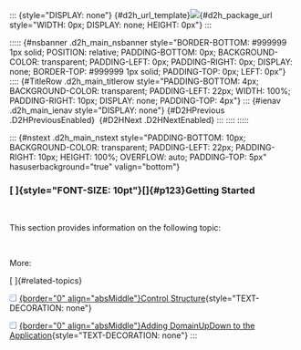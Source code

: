 ::: {style="DISPLAY: none"}
[](ms-xhelp:///?Id=d2h_url_template){#d2h_url_template}![](!package_url!){#d2h_package_url style="WIDTH: 0px; DISPLAY: none; HEIGHT: 0px"}
:::

::::: {#nsbanner .d2h_main_nsbanner style="BORDER-BOTTOM: #999999 1px solid; POSITION: relative; PADDING-BOTTOM: 0px; BACKGROUND-COLOR: transparent; PADDING-LEFT: 0px; PADDING-RIGHT: 0px; DISPLAY: none; BORDER-TOP: #999999 1px solid; PADDING-TOP: 0px; LEFT: 0px"}
:::: {#TitleRow .d2h_main_titlerow style="PADDING-BOTTOM: 4px; BACKGROUND-COLOR: transparent; PADDING-LEFT: 22px; WIDTH: 100%; PADDING-RIGHT: 10px; DISPLAY: none; PADDING-TOP: 4px"}
::: {#ienav .d2h_main_ienav style="DISPLAY: none"}
[](ms-xhelp:///?Id=c8f507c2-8a58-40ba-90a2-1a96f94a0c39){#D2HPrevious .D2HPreviousEnabled}  [](ms-xhelp:///?Id=076e4fc8-cea8-41c3-815d-25f34cfb0966){#D2HNext .D2HNextEnabled}
:::
::::
:::::

::: {#nstext .d2h_main_nstext style="PADDING-BOTTOM: 10px; BACKGROUND-COLOR: transparent; PADDING-LEFT: 22px; PADDING-RIGHT: 10px; HEIGHT: 100%; OVERFLOW: auto; PADDING-TOP: 5px" hasuserbackground="true" valign="bottom"}
### [ ]{style="FONT-SIZE: 10pt"}[]{#p123}Getting Started

 

This section provides information on the following topic:

 

More:

[ ]{#related-topics}

[![](../button.gif){border="0" align="absMiddle"}Control Structure](ms-xhelp:///?Id=78ba9286-6811-4cf0-8cb7-a4df09efc1c9){style="TEXT-DECORATION: none"}

[![](../button.gif){border="0" align="absMiddle"}Adding DomainUpDown to the Application](ms-xhelp:///?Id=cde6ebe6-5d59-4000-8634-4e805e5c5e30){style="TEXT-DECORATION: none"}
:::

